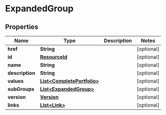 

# ExpandedGroup

## Properties

Name | Type | Description | Notes
------------ | ------------- | ------------- | -------------
**href** | **String** |  |  [optional]
**id** | [**ResourceId**](ResourceId.md) |  |  [optional]
**name** | **String** |  |  [optional]
**description** | **String** |  |  [optional]
**values** | [**List&lt;CompletePortfolio&gt;**](CompletePortfolio.md) |  |  [optional]
**subGroups** | [**List&lt;ExpandedGroup&gt;**](ExpandedGroup.md) |  |  [optional]
**version** | [**Version**](Version.md) |  |  [optional]
**links** | [**List&lt;Link&gt;**](Link.md) |  |  [optional]



